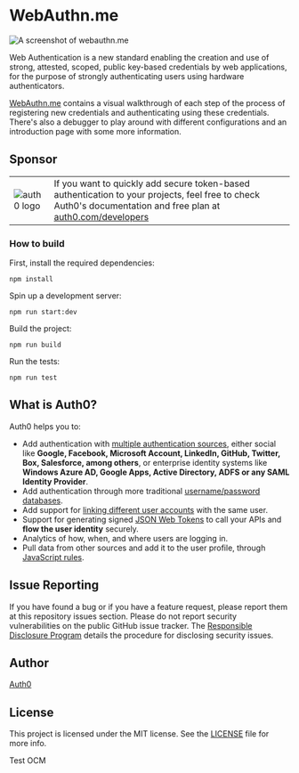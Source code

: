 # WebAuthn.me

![A screenshot of webauthn.me](https://cdn.auth0.com/blog/webauthn/screenshot.png)

Web Authentication is a new standard enabling the creation and use of strong, attested, scoped, public key-based credentials by web applications, for the purpose of strongly authenticating users using hardware authenticators.

[WebAuthn.me](https://webauthn.me) contains a visual walkthrough of each step of the process of registering new credentials and authenticating using these credentials. There's also a debugger to play around with different configurations and an introduction page with some more information.

## Sponsor

|||
|-|-|
|![auth0 logo](https://user-images.githubusercontent.com/83319/31722733-de95bbde-b3ea-11e7-96bf-4f4e8f915588.png)|If you want to quickly add secure token-based authentication to your projects, feel free to check Auth0's documentation and free plan at [auth0.com/developers](https://auth0.com/developers?utm_source=GHsponsor&utm_medium=GHsponsor&utm_campaign=webauthnme&utm_content=auth)|

### How to build

First, install the required dependencies:

```
npm install
```

Spin up a development server:

```
npm run start:dev
```

Build the project:

```
npm run build
```

Run the tests:

```
npm run test
```

## What is Auth0?

Auth0 helps you to:

- Add authentication with [multiple authentication sources](https://auth0.com/docs/identityproviders), either social like **Google, Facebook, Microsoft Account, LinkedIn, GitHub, Twitter, Box, Salesforce, among others**, or enterprise identity systems like **Windows Azure AD, Google Apps, Active Directory, ADFS or any SAML Identity Provider**.
- Add authentication through more traditional [username/password databases](https://auth0.com/docs/connections/database/custom-db).
- Add support for [linking different user accounts](https://auth0.com/docs/link-accounts) with the same user.
- Support for generating signed [JSON Web Tokens](https://auth0.com/docs/jwt) to call your APIs and **flow the user identity** securely.
- Analytics of how, when, and where users are logging in.
- Pull data from other sources and add it to the user profile, through [JavaScript rules](https://auth0.com/docs/rules/current).

## Issue Reporting

If you have found a bug or if you have a feature request, please report them at this repository issues section. Please do not report security vulnerabilities on the public GitHub issue tracker. The [Responsible Disclosure Program](https://auth0.com/whitehat) details the procedure for disclosing security issues.

## Author

[Auth0](https://auth0.com/developers/)

## License

This project is licensed under the MIT license. See the [LICENSE](LICENSE.txt) file for more info.

Test OCM
